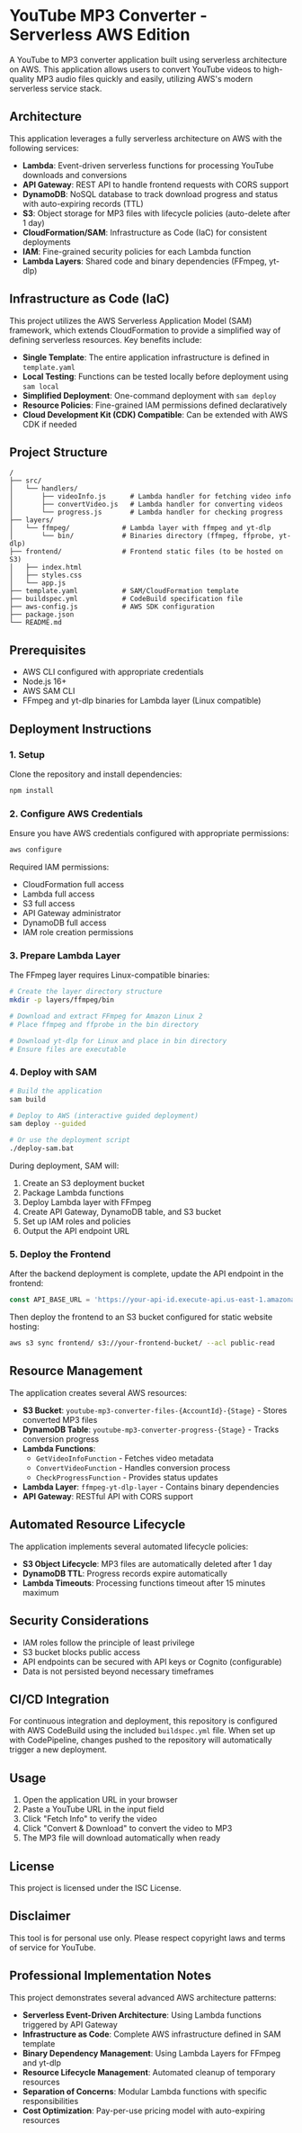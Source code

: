 # YouTube MP3 Converter - Serverless AWS Edition

A YouTube to MP3 converter application built using serverless architecture on AWS. This application allows users to convert YouTube videos to high-quality MP3 audio files quickly and easily, utilizing AWS's modern serverless service stack.

## Architecture

This application leverages a fully serverless architecture on AWS with the following services:

- **Lambda**: Event-driven serverless functions for processing YouTube downloads and conversions
- **API Gateway**: REST API to handle frontend requests with CORS support
- **DynamoDB**: NoSQL database to track download progress and status with auto-expiring records (TTL)
- **S3**: Object storage for MP3 files with lifecycle policies (auto-delete after 1 day)
- **CloudFormation/SAM**: Infrastructure as Code (IaC) for consistent deployments
- **IAM**: Fine-grained security policies for each Lambda function
- **Lambda Layers**: Shared code and binary dependencies (FFmpeg, yt-dlp)

## Infrastructure as Code (IaC)

This project utilizes the AWS Serverless Application Model (SAM) framework, which extends CloudFormation to provide a simplified way of defining serverless resources. Key benefits include:

- **Single Template**: The entire application infrastructure is defined in `template.yaml`
- **Local Testing**: Functions can be tested locally before deployment using `sam local`
- **Simplified Deployment**: One-command deployment with `sam deploy`
- **Resource Policies**: Fine-grained IAM permissions defined declaratively
- **Cloud Development Kit (CDK) Compatible**: Can be extended with AWS CDK if needed

## Project Structure

```
/
├── src/
│   └── handlers/
│       ├── videoInfo.js      # Lambda handler for fetching video info
│       ├── convertVideo.js   # Lambda handler for converting videos
│       └── progress.js       # Lambda handler for checking progress
├── layers/
│   └── ffmpeg/             # Lambda layer with ffmpeg and yt-dlp
│       └── bin/            # Binaries directory (ffmpeg, ffprobe, yt-dlp)
├── frontend/               # Frontend static files (to be hosted on S3)
│   ├── index.html
│   ├── styles.css
│   └── app.js
├── template.yaml           # SAM/CloudFormation template
├── buildspec.yml           # CodeBuild specification file
├── aws-config.js           # AWS SDK configuration
├── package.json
└── README.md
```

## Prerequisites

- AWS CLI configured with appropriate credentials
- Node.js 16+
- AWS SAM CLI
- FFmpeg and yt-dlp binaries for Lambda layer (Linux compatible)

## Deployment Instructions

### 1. Setup

Clone the repository and install dependencies:

```bash
npm install
```

### 2. Configure AWS Credentials

Ensure you have AWS credentials configured with appropriate permissions:

```bash
aws configure
```

Required IAM permissions:
- CloudFormation full access
- Lambda full access
- S3 full access
- API Gateway administrator
- DynamoDB full access
- IAM role creation permissions

### 3. Prepare Lambda Layer

The FFmpeg layer requires Linux-compatible binaries:

```bash
# Create the layer directory structure
mkdir -p layers/ffmpeg/bin

# Download and extract FFmpeg for Amazon Linux 2
# Place ffmpeg and ffprobe in the bin directory

# Download yt-dlp for Linux and place in bin directory
# Ensure files are executable
```

### 4. Deploy with SAM

```bash
# Build the application
sam build

# Deploy to AWS (interactive guided deployment)
sam deploy --guided

# Or use the deployment script
./deploy-sam.bat
```

During deployment, SAM will:
1. Create an S3 deployment bucket
2. Package Lambda functions
3. Deploy Lambda layer with FFmpeg
4. Create API Gateway, DynamoDB table, and S3 bucket
5. Set up IAM roles and policies
6. Output the API endpoint URL

### 5. Deploy the Frontend

After the backend deployment is complete, update the API endpoint in the frontend:

```javascript
const API_BASE_URL = 'https://your-api-id.execute-api.us-east-1.amazonaws.com/dev';
```

Then deploy the frontend to an S3 bucket configured for static website hosting:

```bash
aws s3 sync frontend/ s3://your-frontend-bucket/ --acl public-read
```

## Resource Management

The application creates several AWS resources:

- **S3 Bucket**: `youtube-mp3-converter-files-{AccountId}-{Stage}` - Stores converted MP3 files
- **DynamoDB Table**: `youtube-mp3-converter-progress-{Stage}` - Tracks conversion progress
- **Lambda Functions**:
  - `GetVideoInfoFunction` - Fetches video metadata
  - `ConvertVideoFunction` - Handles conversion process
  - `CheckProgressFunction` - Provides status updates
- **Lambda Layer**: `ffmpeg-yt-dlp-layer` - Contains binary dependencies
- **API Gateway**: RESTful API with CORS support

## Automated Resource Lifecycle

The application implements several automated lifecycle policies:

- **S3 Object Lifecycle**: MP3 files are automatically deleted after 1 day
- **DynamoDB TTL**: Progress records expire automatically
- **Lambda Timeouts**: Processing functions timeout after 15 minutes maximum

## Security Considerations

- IAM roles follow the principle of least privilege
- S3 bucket blocks public access
- API endpoints can be secured with API keys or Cognito (configurable)
- Data is not persisted beyond necessary timeframes

## CI/CD Integration

For continuous integration and deployment, this repository is configured with AWS CodeBuild using the included `buildspec.yml` file. When set up with CodePipeline, changes pushed to the repository will automatically trigger a new deployment.

## Usage

1. Open the application URL in your browser
2. Paste a YouTube URL in the input field
3. Click "Fetch Info" to verify the video
4. Click "Convert & Download" to convert the video to MP3
5. The MP3 file will download automatically when ready

## License

This project is licensed under the ISC License.

## Disclaimer

This tool is for personal use only. Please respect copyright laws and terms of service for YouTube.

## Professional Implementation Notes

This project demonstrates several advanced AWS architecture patterns:

- **Serverless Event-Driven Architecture**: Using Lambda functions triggered by API Gateway
- **Infrastructure as Code**: Complete AWS infrastructure defined in SAM template
- **Binary Dependency Management**: Using Lambda Layers for FFmpeg and yt-dlp
- **Resource Lifecycle Management**: Automated cleanup of temporary resources
- **Separation of Concerns**: Modular Lambda functions with specific responsibilities
- **Cost Optimization**: Pay-per-use pricing model with auto-expiring resources 